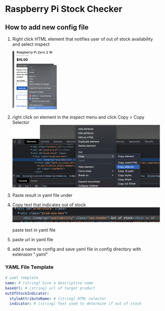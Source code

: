 # Raspberry Pi Stock Checker

## How to add new config file

1. Right click HTML element that notifies user of out of stock availability and select inspect

   <img src="docs/images/rightClickInspect.png" width="30%"/>

2. right click on element in the inspect menu and click Copy > Copy Selector
   ![](docs/images/copySelector.png)
3. Paste result in yaml file under
4. Copy text that indicates out of stock
   ![](docs/images/copyText.png)

   paste text in yaml file

5. paste url in yaml file
6. add a name to config and save yaml file in config directory with extension ".yaml"

### YAML File Template

```yaml
# yaml template
name: # [string] Give a descriptive name
baseUrl: # [string] url of target product
outOfStockIndicator:
  styleAttributeName: # [string] HTML selector
  indicator: # [string] Text used to determine if out of stock
```
